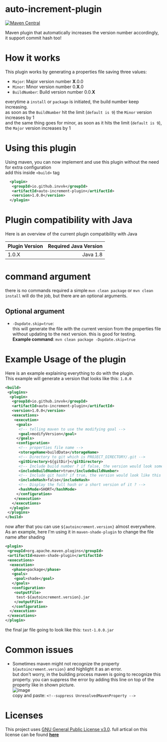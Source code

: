 # auto-increment-plugin
[![Maven Central](https://img.shields.io/maven-central/v/io.github.invvk/auto-increment-plugin.svg?label=Maven%20Central)](https://search.maven.org/search?q=g:%22io.github.invvk%22%20AND%20a:%22auto-increment-plugin%22)<br>

Maven plugin that automatically increases the version number accordingly, it support commit hash too!

# How it works
This plugin works by generating a properties file saving three values:
 - `Major`: Major version number **X**.0.0
 - `Minor`: Minor version number 0.**X**.0
 - `BuildNumber`: Build version number 0.0.**X**

everytime a `install` or `package` is initiated, the build number keep increasing.<br>
as soon as the `BuildNumber` hit the limit (`default is 9`) the `Minor` version increases by 1<br>
and the same thing goes for minor, as soon as it hits the limit (`default is 9`), the `Major` version increases by 1

# Using this plugin
Using maven, you can now implement and use this plugin without the need for extra configuration<br>
add this inside `<build>` tag
```xml
  <plugin>
   <groupId>io.github.invvk</groupId>
   <artifactId>auto-increment-plugin</artifactId>
   <version>1.0.0</version>
  </plugin>
```
# Plugin compatibility with Java
Here is an overview of the current plugin compatibility with Java

| Plugin Version  | Required Java Version |
| --------------- | ---------------------:|
| 1.0.X           | Java 1.8              |

# command argument
there is no commands required a simple `mvn clean package` or `mvn clean install` will do the job, but there are an optional arguments.
 ## Optional argument
 - `-Dupdate.skip=true`: <br>
 this will generate the file with the current version from the properties file without updating to the next version. this is good for testing.<br>
 **Example command**: `mvn clean package -Dupdate.skip=true`
 
 # Example Usage of the plugin
Here is an example explaining everything to do with the plugin.<br>
This example will generate a version that looks like this: `1.0.0`
```xml
<build>
 <plugins>
  <plugin>
   <groupId>io.github.invvk</groupId>
   <artifactId>auto-increment-plugin</artifactId>
   <version>1.0.0</version>
   <executions>
    <execution>
     <goals>
      <!-- telling maven to use the modifying goal -->
      <goal>modifyVersion</goal>
     </goals>
     <configuration>
      <!-- properties file name -->
      <storageName>buildData</storageName>
      <!-- Directory to git which is PROJECT_DIRECTORY/.git -->
      <gitDirectory>${gitDir}</gitDirectory>
      <!-- Include build number ? if false, the version would look something like this: 1.0 -->
      <includeBuildNumber>true</includeBuildNumber>
      <!-- Include git hash? if true, the version would look like this 1.0.0-COMMIT_HASH depending if you disabled the build number or not -->
      <includeHash>false</includeHash>
      <!-- Display the full hash or a short version of it ? -->
      <hashMode>SHORT</hashMode>
     </configuration>
    </execution>
   </executions>
  </plugin>
 </plugins>
</build>
```
now after that you can use `${autoincrement.version}` almost everywhere.<br>
As an example, here I'm using it in `maven-shade-plugin` to change the file name after shading
```xml
<plugin>
 <groupId>org.apache.maven.plugins</groupId>
 <artifactId>maven-shade-plugin</artifactId>
 <executions>
  <execution>
   <phase>package</phase>
   <goals>
    <goal>shade</goal>
   </goals>
   <configuration>
    <outputFile>
     test-${autoincrement.version}.jar
    </outputFile>
   </configuration>
  </execution>
 </executions>
</plugin>
```
the final jar file going to look like this: `test-1.0.0.jar`

# Common issues
 - Sometimes maven might not recognize the property `${autoincrement.version}` and highlight it as an error.<br> but don't worry, in the building process maven is going to recognize this property. you can suppress the error by adding this line on top of the property like in shown picture.
<br>![image](https://i.ibb.co/0n56gWC/Capture.png) <br>
 copy and paste: `<!--suppress UnresolvedMavenProperty -->`
 
 # Licenses
 This project uses [GNU General Public License v3.0](https://github.com/Invvk/auto-increment-plugin/blob/main/LICENSE).
 full artical on this license can be found [**here**](https://www.gnu.org/licenses/gpl-3.0.html)
